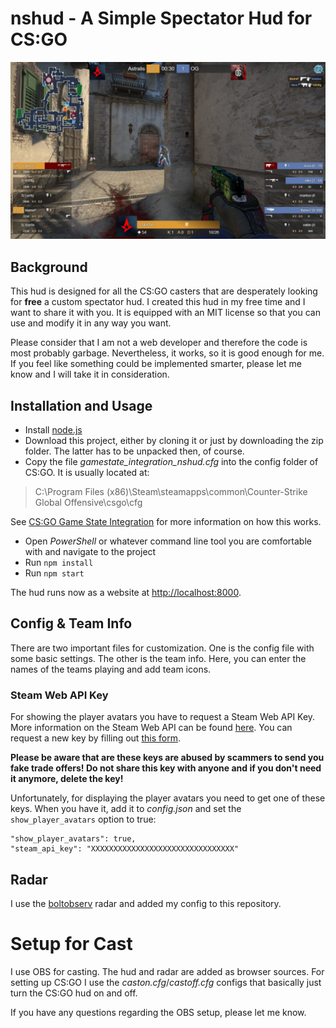 # nshud - A Simple Spectator Hud for CS:GO
![nshud example](nshud-example.png)
## Background
This hud is designed for all the CS:GO casters that are desperately looking for **free** a custom spectator hud. I created this hud in my free time and I want to share it with you. It is equipped with an MIT license so that you can use and modify it in any way you want.

Please consider that I am not a web developer and therefore the code is most probably garbage. Nevertheless, it works, so it is good enough for me. If you feel like something could be implemented smarter, please let me know and I will take it in consideration.

## Installation and Usage
- Install [node.js](https://nodejs.org/en/)
- Download this project, either by cloning it or just by downloading the zip folder. The latter has to be unpacked then, of course.
- Copy the file *gamestate_integration_nshud.cfg* into the config folder of CS:GO. It is usually located at:
> C:\Program Files (x86)\Steam\steamapps\common\Counter-Strike Global Offensive\csgo\cfg 

See [CS:GO Game State Integration](https://developer.valvesoftware.com/wiki/Counter-Strike:_Global_Offensive_Game_State_Integration) for more information on how this works.
- Open *PowerShell* or whatever command line tool you are comfortable with and navigate to the project
- Run `npm install`
- Run `npm start`

The hud runs now as a website at [http://localhost:8000](http://localhost:8000).

## Config & Team Info
There are two important files for customization. One is the config file with some basic settings. The other is the team info. Here, you can enter the names of the teams playing and add team icons.

### Steam Web API Key
For showing the player avatars you have to request a Steam Web API Key. More information on the Steam Web API can be found [here](https://steamcommunity.com/dev). You can request a new key by filling out [this form](https://steamcommunity.com/dev/apikey). 

**Please be aware that are these keys are abused by scammers to send you fake trade offers! Do not share this key with anyone and if you don't need it anymore, delete the key!**

Unfortunately, for displaying the player avatars you need to get one of these keys. When you have it, add it to *config.json* and set the `show_player_avatars` option to true:
```
"show_player_avatars": true,
"steam_api_key": "XXXXXXXXXXXXXXXXXXXXXXXXXXXXXXXX"
```

## Radar
I use the [boltobserv](https://github.com/boltgolt/boltobserv) radar and added my config to this repository.

# Setup for Cast
I use OBS for casting. The hud and radar are added as browser sources. For setting up CS:GO I use the *caston.cfg*/*castoff.cfg* configs that basically just turn the CS:GO hud on and off.

If you have any questions regarding the OBS setup, please let me know.